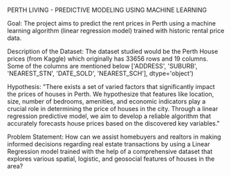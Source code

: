  PERTH LIVING - PREDICTIVE MODELING USING MACHINE LEARNING

Goal: The project aims to predict the rent prices in Perth using a machine learning algorithm (linear regression model) trained with historic rental price data.

Description of the Dataset:
The dataset studied would be the Perth House prices (from Kaggle) which originally has 33656 rows and 19 columns. 
 Some of the columns are mentioned below 
 ['ADDRESS', 'SUBURB', 'NEAREST_STN', 'DATE_SOLD', 'NEAREST_SCH'], dtype='object')



Hypothesis:
"There exists a set of varied factors that significantly impact the prices of houses in Perth. We hypothesize that features like location, size, number of bedrooms, amenities, and economic indicators play a crucial role in determining the price of houses in the city. Through a linear regression predictive model, we aim to develop a reliable algorithm that accurately forecasts house prices based on the discovered key variables."

Problem Statement:
How can we assist homebuyers and realtors in making informed decisions regarding real estate transactions by using a Linear Regression model trained with the help of a comprehensive dataset that explores various spatial, logistic, and geosocial features of houses in the area? 



